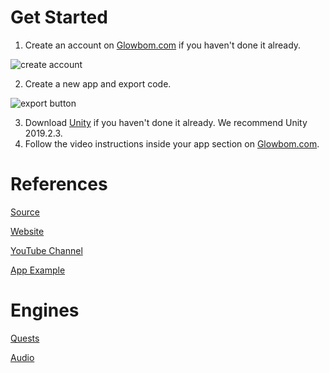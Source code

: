 # Get Started

1. Create an account on [Glowbom.com](https://glowbom.com/dashboard/) if you haven't done it already.

![create account](https://user-images.githubusercontent.com/2455891/80256186-8faea000-863b-11ea-8415-e3faa3ee0545.png)

2. Create a new app and export code.

![export button](https://user-images.githubusercontent.com/2455891/80255915-1747df00-863b-11ea-8b4f-a13ed99328ea.png)

3. Download [Unity](https://unity3d.com/get-unity/download/archive) if you haven't done it already. We recommend Unity 2019.2.3.
4. Follow the video instructions inside your app section on [Glowbom.com](https://glowbom.com/dashboard/).

# References

[Source](https://github.com/Glowbom)

[Website](https://glowbom.com/)

[YouTube Channel](https://www.youtube.com/channel/UCrYQEQPhAHmn7N8W58nNwOw)

[App Example](https://globalsculptor.com/apps/countries.html)

# Engines

[Quests](quests)

[Audio](audio)


